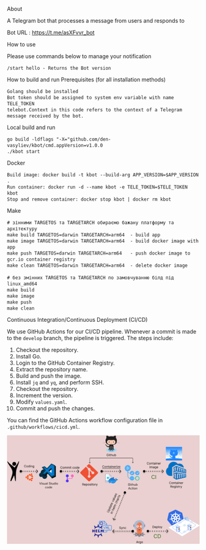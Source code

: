 About

A Telegram bot that processes a message from users and responds to

Bot URL : https://t.me/asXFvvr_bot

How to use

Please use commands below to manage your notification

    /start hello - Returns the Bot version


How to build and run
Prerequisites (for all installation methods)

    Golang should be installed
    Bot token should be assigned to system env variable with name TELE_TOKEN
    telebot.Context in this code refers to the context of a Telegram message received by the bot.


Local build and run

    go build -ldflags "-X="github.com/den-vasyliev/kbot/cmd.appVersion=v1.0.0
    ./kbot start

Docker
    
    Build image: docker build -t kbot --build-arg APP_VERSION=$APP_VERSION .
    Run container: docker run -d --name kbot -e TELE_TOKEN=$TELE_TOKEN kbot
    Stop and remove container: docker stop kbot | docker rm kbot

Make

    # зінними TARGETOS та TARGETARCH обираємо бажану платформу та архітектуру
    make build TARGETOS=darwin TARGETARCH=arm64  - build app
    make image TARGETOS=darwin TARGETARCH=arm64  - build docker image with app
    make push TARGETOS=darwin TARGETARCH=arm64   - push docker image to gcr.io container registry
    make clean TARGETOS=darwin TARGETARCH=arm64  - delete docker image

    # без змінних TARGETOS та TARGETARCH по замовчуванню білд під linux_amd64
    make build 
    make image
    make push
    make clean

Continuous Integration/Continuous Deployment (CI/CD)

We use GitHub Actions for our CI/CD pipeline. Whenever a commit is made to the `develop` branch, the pipeline is triggered. The steps include:

1. Checkout the repository.
2. Install Go.
3. Login to the GitHub Container Registry.
4. Extract the repository name.
5. Build and push the image.
6. Install `jq` and `yq`, and perform SSH.
7. Checkout the repository.
8. Increment the version.
9. Modify `values.yaml`.
10. Commit and push the changes.

You can find the GitHub Actions workflow configuration file in `.github/workflows/cicd.yml`.

![CI/CD Workflow](./doc/CICD_pipeline.png)
